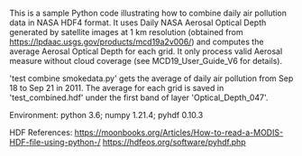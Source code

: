 


This is a sample Python code illustrating how to combine daily air pollution data in NASA HDF4 format.
It uses Daily NASA Aerosal Optical Depth generated by satellite images at 1 km resolution (obtained from https://lpdaac.usgs.gov/products/mcd19a2v006/)
and computes the average Aerosal Optical Depth for each grid. It only process valid Aerosal measure without cloud coverage (see MCD19_User_Guide_V6 for details).


'test combine smokedata.py' gets the average of daily air pollution from Sep 18 to Sep 21 in 2011. 
The average for each grid is saved in 'test_combined.hdf' under the first band of layer 'Optical_Depth_047'.





Environment: python 3.6; numpy 1.21.4; pyhdf 0.10.3

HDF References:
https://moonbooks.org/Articles/How-to-read-a-MODIS-HDF-file-using-python-/
https://hdfeos.org/software/pyhdf.php
